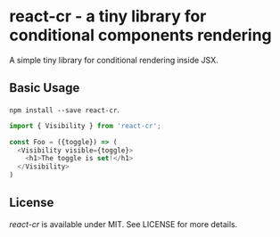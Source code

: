 # react-cr - a tiny library for conditional components rendering

A simple tiny library for conditional rendering inside JSX.

## Basic Usage

`npm install --save react-cr`.

```js
import { Visibility } from 'react-cr';

const Foo = ({toggle}) => (
  <Visibility visible={toggle}>
    <h1>The toggle is set!</h1>
  </Visibility>
)
```

## License

*react-cr* is available under MIT. See LICENSE for more details.

